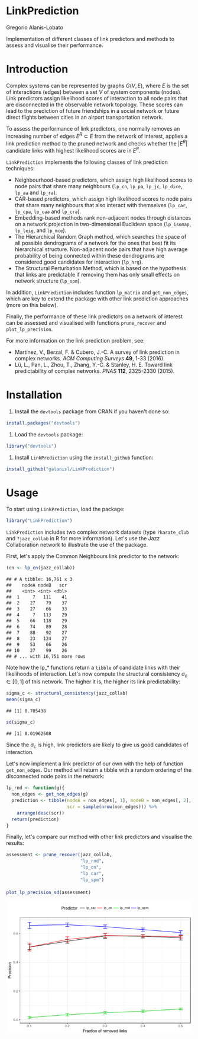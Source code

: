 LinkPrediction
================
Gregorio Alanis-Lobato

Implementation of different classes of link predictors and methods to assess and visualise their performance.

Introduction
============

Complex systems can be represented by graphs *G*(*V*, *E*), where *E* is the set of interactions (edges) between a set *V* of system components (nodes). Link predictors assign likelihood scores of interaction to all node pairs that are disconnected in the observable network topology. These scores can lead to the prediction of future friendships in a social network or future direct flights between cities in an airport transportation network.

To assess the performance of link predictors, one normally removes an increasing number of edges *E*<sup>*R*</sup> ⊂ *E* from the network of interest, applies a link prediction method to the pruned network and checks whether the |*E*<sup>*R*</sup>| candidate links with highest likelihood scores are in *E*<sup>*R*</sup>.

`LinkPrediction` implements the following classes of link prediction techniques:

-   Neighbourhood-based predictors, which assign high likelihood scores to node pairs that share many neighbours (`lp_cn`, `lp_pa`, `lp_jc`, `lp_dice`, `lp_aa` and `lp_ra`).
-   CAR-based predictors, which assign high likelihood scores to node pairs that share many neighbours that also interact with themselves (`lp_car`, `lp_cpa`, `lp_caa` and `lp_cra`).
-   Embedding-based methods rank non-adjacent nodes through distances on a network projection in two-dimensional Euclidean space (`lp_isomap`, `lp_leig`, and `lp_mce`).
-   The Hierarchical Random Graph method, which searches the space of all possible dendrograms of a network for the ones that best fit its hierarchical structure. Non-adjacent node pairs that have high average probability of being connected within these dendrograms are considered good candidates for interaction (`lp_hrg`).
-   The Structural Perturbation Method, which is based on the hypothesis that links are predictable if removing them has only small effects on network structure (`lp_spm`).

In addition, `LinkPrediction` includes function `lp_matrix` and `get_non_edges`, which are key to extend the package with other link prediction approaches (more on this below).

Finally, the performance of these link predictors on a network of interest can be assessed and visualised with functions `prune_recover` and `plot_lp_precision`.

For more information on the link prediction problem, see:

-   Martínez, V., Berzal, F. & Cubero, J.-C. A survey of link prediction in complex networks. *ACM Computing Surveys* **49**, 1-33 (2016).
-   Lü, L., Pan, L., Zhou, T., Zhang, Y.-C. & Stanley, H. E. Toward link predictability of complex networks. *PNAS* **112**, 2325-2330 (2015).

Installation
============

1.  Install the `devtools` package from CRAN if you haven't done so:

``` r
install.packages("devtools")
```

1.  Load the `devtools` package:

``` r
library("devtools")
```

1.  Install `LinkPrediction` using the `install_github` function:

``` r
install_github("galanisl/LinkPrediction")
```

Usage
=====

To start using `LinkPrediction`, load the package:

``` r
library("LinkPrediction")
```

`LinkPrediction` includes two complex network datasets (type `?karate_club` and `?jazz_collab` in R for more information). Let's use the Jazz Collaboration network to illustrate the use of the package.

First, let's apply the Common Neighbours link predictor to the network:

``` r
(cn <- lp_cn(jazz_collab))
```

    ## # A tibble: 16,761 x 3
    ##    nodeA nodeB   scr
    ##    <int> <int> <dbl>
    ##  1     7   111    41
    ##  2    27    79    37
    ##  3    27    66    33
    ##  4     7   113    29
    ##  5    66   118    29
    ##  6    74    89    28
    ##  7    88    92    27
    ##  8    23   124    27
    ##  9    53    66    26
    ## 10    27    99    26
    ## # ... with 16,751 more rows

Note how the lp\_\* functions return a `tibble` of candidate links with their likelihoods of interaction. Let's now compute the structural consistency *σ*<sub>*c*</sub> ∈ \[0, 1\] of this network. The higher it is, the higher its link predictability:

``` r
sigma_c <- structural_consistency(jazz_collab)
mean(sigma_c)
```

    ## [1] 0.705438

``` r
sd(sigma_c)
```

    ## [1] 0.01962508

Since the *σ*<sub>*c*</sub> is high, link predictors are likely to give us good candidates of interaction.

Let's now implement a link predictor of our own with the help of function `get_non_edges`. Our method will return a tibble with a random ordering of the disconnected node pairs in the network:

``` r
lp_rnd <- function(g){
  non_edges <- get_non_edges(g)
  prediction <- tibble(nodeA = non_edges[, 1], nodeB = non_edges[, 2],
                       scr = sample(nrow(non_edges))) %>% 
    arrange(desc(scr))
  return(prediction)
}
```

Finally, let's compare our method with other link predictors and visualise the results:

``` r
assessment <- prune_recover(jazz_collab, 
                            "lp_rnd", 
                            "lp_cn", 
                            "lp_car", 
                            "lp_spm")

plot_lp_precision_sd(assessment)
```

![](README_files/figure-markdown_github-ascii_identifiers/unnamed-chunk-5-1.png)
